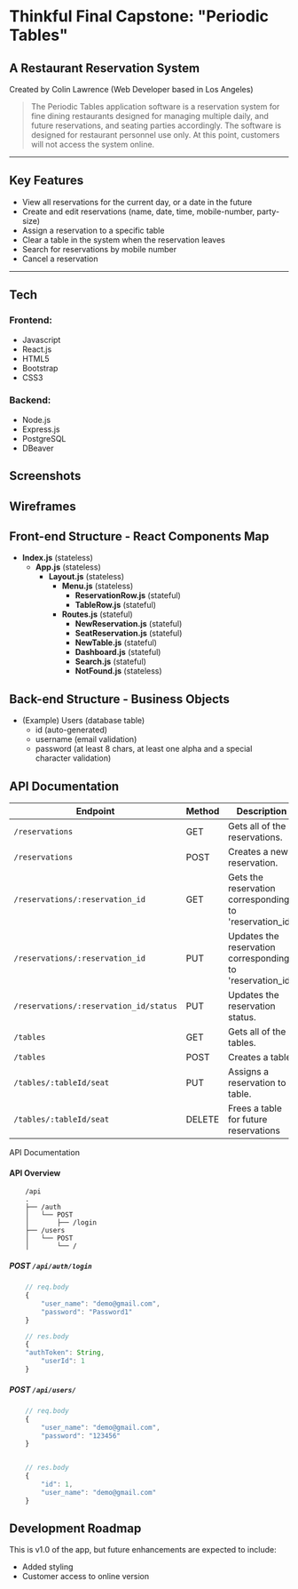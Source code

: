 # Thinkful Final Capstone: "Periodic Tables" 
## A Restaurant Reservation System
Created by Colin Lawrence 
(Web Developer based in Los Angeles)

> The Periodic Tables application software is a reservation system for fine dining restaurants designed for managing
> multiple daily, and future reservations, and seating parties accordingly. 
> The software is designed for restaurant personnel use only. At this point, customers will not access the system online.

<hr>

## Key Features

* View all reservations for the current day, or a date in the future
* Create and edit reservations (name, date, time, mobile-number, party-size)
* Assign a reservation to a specific table
* Clear a table in the system when the reservation leaves
* Search for reservations by mobile number
* Cancel a reservation

<hr>

## Tech

### Frontend: 
* Javascript 
* React.js
* HTML5 
* Bootstrap 
* CSS3 

### Backend: 
* Node.js 
* Express.js 
* PostgreSQL
* DBeaver

## Screenshots


## Wireframes
<!-- (Example) Landing Page
:-------------------------:
![Landing Page](/github-images/wireframes/landing-page-wireframe.png)
Register Page
![Register Page](/github-images/wireframes/register-page-wireframe.png) -->



## Front-end Structure - React Components Map
* __Index.js__ (stateless)
    * __App.js__ (stateless)
        * __Layout.js__ (stateless)
            * __Menu.js__ (stateless)
                * __ReservationRow.js__ (stateful)
                * __TableRow.js__ (stateful)
            * __Routes.js__ (stateful)
                * __NewReservation.js__ (stateful)
                * __SeatReservation.js__ (stateful)
                * __NewTable.js__ (stateful)
                * __Dashboard.js__ (stateful)
                * __Search.js__ (stateful)
                * __NotFound.js__ (stateless)



## Back-end Structure - Business Objects
* (Example) Users (database table)
    * id (auto-generated)
    * username (email validation)
    * password (at least 8 chars, at least one alpha and a special character validation)



## API Documentation

| Endpoint                               | Method | Description                                                                                           |
| -------------------------------------- | ------ | ----------------------------------------------------------------------------------------------------- |
| `/reservations`                        | GET    | Gets all of the reservations. |
| `/reservations`                        | POST   | Creates a new reservation.                                                                            |
| `/reservations/:reservation_id`        | GET    | Gets the reservation corresponding to 'reservation_id'.                                               |
| `/reservations/:reservation_id`        | PUT    | Updates the reservation corresponding to 'reservation_id'.                                            |
| `/reservations/:reservation_id/status` | PUT    | Updates the reservation status.                                                                       |
| `/tables`                              | GET    | Gets all of the tables.                                                                               |
| `/tables`                              | POST   | Creates a table.                                                                                      |
| `/tables/:tableId/seat`                | PUT    | Assigns a reservation to a table.                                                                     |
| `/tables/:tableId/seat`                | DELETE | Frees a table for future reservations







API Documentation
#### API Overview
```text
    /api
    .
    ├── /auth
    │   └── POST
    │       ├── /login
    ├── /users
    │   └── POST
    │       └── /
```

##### POST `/api/auth/login`
```js
    // req.body
    {
        "user_name": "demo@gmail.com",
        "password": "Password1"
    }

    // res.body
    {
    "authToken": String,
        "userId": 1
    }
```

##### POST `/api/users/`
```js
    // req.body
    {
        "user_name": "demo@gmail.com",
        "password": "123456"
    }


    // res.body
    {
        "id": 1,
        "user_name": "demo@gmail.com"
    }
```

## Development Roadmap
This is v1.0 of the app, but future enhancements are expected to include:
* Added styling
* Customer access to online version



